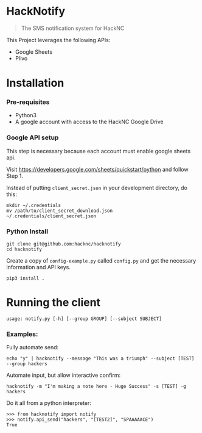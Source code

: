 # HackNotify

> The SMS notification system for HackNC

This Project leverages the following APIs:

* Google Sheets
* Plivo

# Installation

### Pre-requisites

* Python3
* A google account with access to the HackNC Google Drive

### Google API setup

This step is necessary because each account must enable google sheets api.

Visit https://developers.google.com/sheets/quickstart/python and follow Step 1.

Instead of putting `client_secret.json` in your development directory, do this:

```
mkdir ~/.credentials
mv /path/to/client_secret_download.json ~/.credentials/client_secret.json
```

### Python Install

```
git clone git@github.com:hacknc/hacknotify
cd hacknotify
```

Create a copy of `config-example.py` called `config.py` and get the necessary information and API keys.

```
pip3 install .
```

# Running the client

`usage: notify.py [-h] [--group GROUP] [--subject SUBJECT]`

### Examples:

Fully automate send:

`echo "y" | hacknotify --message "This was a triumph" --subject [TEST] --group hackers`

Automate input, but allow interactive confirm:

`hacknotify -m "I'm making a note here - Huge Success" -s [TEST] -g hackers`

Do it all from a python interpreter:

```
>>> from hacknotify import notify
>>> notify.api_send("hackers", "[TEST2]", "SPAAAAACE")
True
```